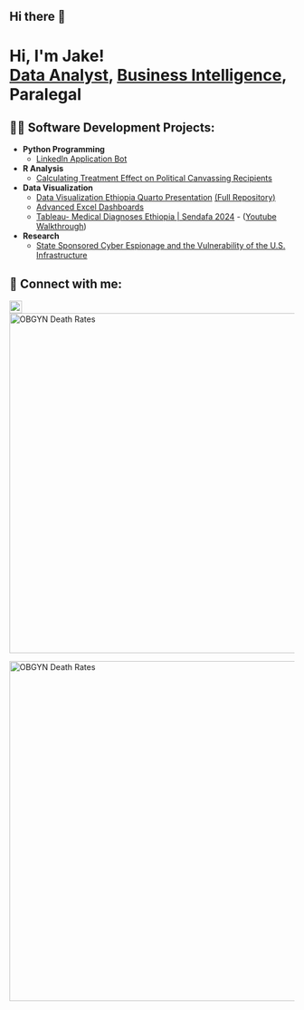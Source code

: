 ## Hi there 👋
<h1>Hi, I'm Jake! <br/><a href="https://github.com/jmullins24">Data Analyst</a>, <a href="https://www.linkedin.com/in/jacob-mullins/">Business Intelligence</a>, Paralegal</a>

<h2>👨‍💻 Software Development Projects:</h2>

- <b>Python Programming</b>
  - [LinkedIn Application Bot](https://github.com/jmullins24/LinkedInApplicationBot)
- <b>R Analysis</b>
  - [Calculating Treatment Effect on Political Canvassing Recipients](https://github.com/jmullins24/R-Analysis/blob/main/README.md)
- <b>Data Visualization</b>
  - [Data Visualization Ethiopia Quarto Presentation](https://raw.githack.com/jmullins24/Ethiopia-Quarto-Presentation/refs/heads/main/Mullins_FinalProjectquartoPres.html#/title-slide) [(Full Repository)](https://github.com/jmullins24/Ethiopia-Quarto-Presentation)
  - [Advanced Excel Dashboards](https://github.com/jmullins24/ExcelDashboard)
  - [Tableau- Medical Diagnoses Ethiopia | Sendafa 2024](https://public.tableau.com/views/ETHWorkbook3_3_25/Dashboard1?:language=en-US&:sid=&:redirect=auth&:display_count=n&:origin=viz_share_link)
                - ([Youtube Walkthrough](https://youtu.be/JZtbAdorBJ8?si=sC67xn5-LzhFN3vS))
- <b>Research</b>
  - [State Sponsored Cyber Espionage and the Vulnerability of the U.S. Infrastructure](https://github.com/jmullins24/EspionagePaper/blob/main/Mullins_Jacob_Intelligence%20Threat.pdf)





<h2> 🤳 Connect with me:</h2>

[<img align="left" alt="Jacob Mullins| LinkedIn" width="22px" src="https://cdn.jsdelivr.net/npm/simple-icons@v3/icons/linkedin.svg" />][linkedin]


[linkedin]: https://www.linkedin.com/in/jacob-mullins
[Shiny]: https://jacobmullins.shinyapps.io/FlexDashboard/
[Tableau]: https://public.tableau.com/app/profile/jacob.mullins/vizzes


<img src="https://github.com/user-attachments/assets/bdc219e6-7f61-4e2e-9b59-c925f614cbef"
     alt="OBGYN Death Rates"
     style="display: block; margin: 0 auto;"
     width="600px" />

<img src="https://github.com/user-attachments/assets/cf396348-d07b-4ea6-9e8d-22fb8098ed44"
     alt="OBGYN Death Rates"
     style="display: block; margin: 0 auto;"
     width="600px" />
